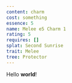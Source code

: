 ```yaml
---
content: charm
cost: something
essence: 5
name: Melee e5 Charm 1
rating: 5
requires: []
splat: Second Sunrise
trait: Melee
tree: Protector
---
```


Hello **world**!
